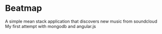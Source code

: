 Beatmap
=======

A simple mean stack application that discovers new music from soundcloud
My first attempt with mongodb and angular.js
